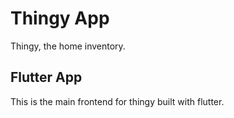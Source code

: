 # Thingy App

Thingy, the home inventory.

## Flutter App

This is the main frontend for thingy built with flutter.
